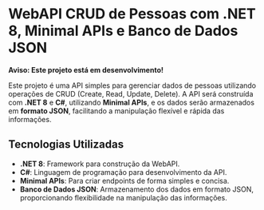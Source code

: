 # WebAPI CRUD de Pessoas com .NET 8, Minimal APIs e Banco de Dados JSON

**Aviso: Este projeto está em desenvolvimento!**

Este projeto é uma API simples para gerenciar dados de pessoas utilizando operações de CRUD (Create, Read, Update, Delete). A API será construída com **.NET 8** e **C#**, utilizando **Minimal APIs**, e os dados serão armazenados em **formato JSON**, facilitando a manipulação flexível e rápida das informações.

## Tecnologias Utilizadas

- **.NET 8**: Framework para construção da WebAPI.
- **C#**: Linguagem de programação para desenvolvimento da API.
- **Minimal APIs**: Para criar endpoints de forma simples e concisa.
- **Banco de Dados JSON**: Armazenamento dos dados em formato JSON, proporcionando flexibilidade na manipulação das informações.
